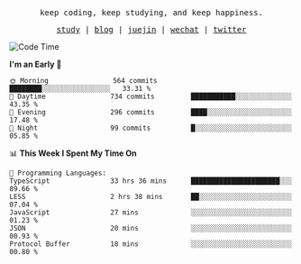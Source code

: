 <p align="center">
  <samp>
    <span>keep coding, keep studying, and keep happiness.</span>
  </samp>
</p>

<p align="center">
  <samp>
    <a href="https://github.com/ouduidui/fe-study">study</a> |
    <a href="https://deweyou.me">blog</a>  |
    <a href="https://juejin.cn/user/4309700183594366">juejin</a> |
    <a href="https://user-images.githubusercontent.com/54696834/165071004-6509e3f2-90c3-448c-9d92-3da42b0c2021.jpeg">wechat</a> |
    <a href="https://twitter.com/ouduidui">twitter</a>
  </samp>
</p>

<!--START_SECTION:waka-->
![Code Time](http://img.shields.io/badge/Code%20Time-2%2C553%20hrs%2028%20mins-blue)

**I'm an Early 🐤** 

```text
🌞 Morning                564 commits         ████████░░░░░░░░░░░░░░░░░   33.31 % 
🌆 Daytime                734 commits         ███████████░░░░░░░░░░░░░░   43.35 % 
🌃 Evening                296 commits         ████░░░░░░░░░░░░░░░░░░░░░   17.48 % 
🌙 Night                  99 commits          █░░░░░░░░░░░░░░░░░░░░░░░░   05.85 % 
```


📊 **This Week I Spent My Time On** 

```text
💬 Programming Languages: 
TypeScript               33 hrs 36 mins      ██████████████████████░░░   89.66 % 
LESS                     2 hrs 38 mins       ██░░░░░░░░░░░░░░░░░░░░░░░   07.04 % 
JavaScript               27 mins             ░░░░░░░░░░░░░░░░░░░░░░░░░   01.23 % 
JSON                     20 mins             ░░░░░░░░░░░░░░░░░░░░░░░░░   00.93 % 
Protocol Buffer          18 mins             ░░░░░░░░░░░░░░░░░░░░░░░░░   00.80 % 
```


<!--END_SECTION:waka-->
